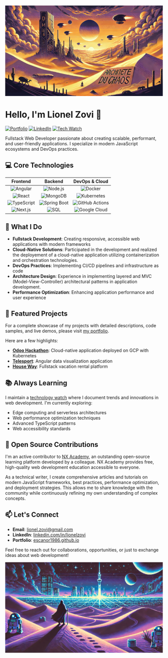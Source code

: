 ![Header Banner](header_readme.webp)

# Hello, I'm Lionel Zovi 👋

[![Portfolio](https://img.shields.io/badge/Portfolio-Escanor1986.github.io-blue?style=for-the-badge&logo=github)](https://escanor1986.github.io)
[![LinkedIn](https://img.shields.io/badge/LinkedIn-Connect-blue?style=for-the-badge&logo=linkedin)](https://linkedin.com/in/lionelzovi)
[![Tech Watch](https://img.shields.io/badge/Tech_Watch-Latest_Trends-green?style=for-the-badge&logo=rss)](https://escanor1986.github.io/veille_techno-OC/)

Fullstack Web Developer passionate about creating scalable, performant, and user-friendly applications. I specialize in modern JavaScript ecosystems and DevOps practices.

## 💻 Core Technologies

<div align="center">
  
  **Frontend** | **Backend** | **DevOps & Cloud**
  :---: | :---: | :---:
  ![Angular](https://img.shields.io/badge/-Angular-DD0031?logo=angular&logoColor=white&style=flat) | ![Node.js](https://img.shields.io/badge/-Node.js-339933?logo=node.js&logoColor=white&style=flat) | ![Docker](https://img.shields.io/badge/-Docker-2496ED?logo=docker&logoColor=white&style=flat)
  ![React](https://img.shields.io/badge/-React-61DAFB?logo=react&logoColor=white&style=flat) | ![MongoDB](https://img.shields.io/badge/-MongoDB-47A248?logo=mongodb&logoColor=white&style=flat) | ![Kubernetes](https://img.shields.io/badge/-Kubernetes-326CE5?logo=kubernetes&logoColor=white&style=flat)
  ![TypeScript](https://img.shields.io/badge/-TypeScript-007ACC?logo=typescript&logoColor=white&style=flat) | ![Spring Boot](https://img.shields.io/badge/-Spring%20Boot-6DB33F?logo=springboot&logoColor=white&style=flat) | ![GitHub Actions](https://img.shields.io/badge/-GitHub_Actions-2088FF?logo=github-actions&logoColor=white&style=flat)
  ![Next.js](https://img.shields.io/badge/Next.js-000000?logo=nextdotjs&logoColor=white&style=flat) | ![SQL](https://img.shields.io/badge/SQL-blue) | ![Google Cloud](https://img.shields.io/badge/Google%20Cloud-4285F4?logo=googlecloud&logoColor=white&style=flat)

</div>

## 🚀 What I Do

- **Fullstack Development**: Creating responsive, accessible web applications with modern frameworks
- **Cloud-Native Solutions**: Participated in the development and realized the deployement of a cloud-native application utilizing containerization and orchestration technologies.
- **DevOps Practices**: Implementing CI/CD pipelines and infrastructure as code
- **Architecture Design**: Experience in implementing layered and MVC (Model-View-Controller) architectural patterns in application development.
- **Performance Optimization**: Enhancing application performance and user experience

## 📂 Featured Projects

For a complete showcase of my projects with detailed descriptions, code samples, and live demos, please visit [my portfolio](https://escanor1986.github.io/projects/).

Here are a few highlights:

- **[Odoo Hackathon](https://github.com/Escanor1986/hackathon-2024)**: Cloud-native application deployed on GCP with Kubernetes
- **[Telesport](https://github.com/Escanor1986/Telesport)**: Angular data visualization application
- **[House Way](https://github.com/Escanor1986/Vacations_RBNB_Rentals)**: Fullstack vacation rental platform

## 📚 Always Learning

I maintain a [technology watch](https://escanor1986.github.io/veille_techno-OC/) where I document trends and innovations in web development. I'm currently exploring:

- Edge computing and serverless architectures
- Web performance optimization techniques
- Advanced TypeScript patterns
- Web accessibility standards

## 🤝 Open Source Contributions

I'm an active contributor to [NX Academy](https://nx.academy/), an outstanding open-source learning platform developed by a colleague. NX Academy provides free, high-quality web development education accessible to everyone.

As a technical writer, I create comprehensive articles and tutorials on modern JavaScript frameworks, best practices, performance optimization, and deployment strategies. This allows me to share knowledge with the community while continuously refining my own understanding of complex concepts.

## 📫 Let's Connect

- **Email**: [lionel.zovi@gmail.com](mailto:lionel.zovi@gmail.com)
- **LinkedIn**: [linkedin.com/in/lionelzovi](https://linkedin.com/in/lionelzovi)
- **Portfolio**: [escanor1986.github.io](https://escanor1986.github.io)

Feel free to reach out for collaborations, opportunities, or just to exchange ideas about web development!

![Footer](readme_footer.webp)
